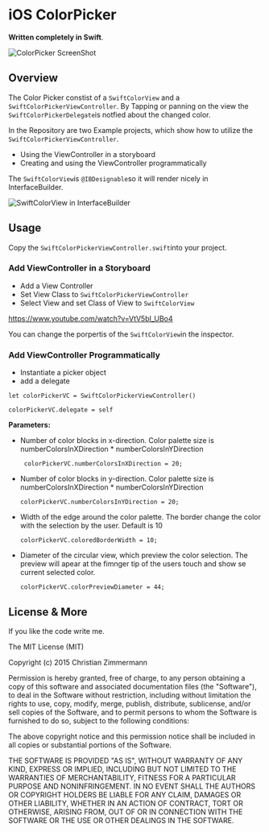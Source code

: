 # iOS ColorPicker
**Written completely in Swift**.

![ColorPicker ScreenShot](../master/Screenshots/Image01_Thumb.png)

## Overview
The Color Picker constist of a ``SwiftColorView`` and a ``SwiftColorPickerViewController``. By Tapping or panning on the view the ``SwiftColorPickerDelegate``is notfied about the changed color.

In the Repository are two Example projects, which show how to utilize the ``SwiftColorPickerViewController``. 

- Using the ViewController in a storyboard
- Creating and using the ViewController programmatically

The ``SwiftColorView``is ``@IBDesignable``so it will render nicely in InterfaceBuilder.

![SwiftColorView in InterfaceBuilder](../master/Screenshots/Image02_Thumb.png)


## Usage
Copy the ``SwiftColorPickerViewController.swift``into your project. 

### Add ViewController in a Storyboard
+ Add a View Controller
+ Set View Class to ``SwiftColorPickerViewController``
+ Select View and set Class of View to ``SwiftColorView``

https://www.youtube.com/watch?v=VtV5bI_UBo4

You can change the porpertis of the ``SwiftColorView``in the inspector.

### Add ViewController Programmatically

+ Instantiate a picker object
+ add a delegate

``let colorPickerVC = SwiftColorPickerViewController()``

``colorPickerVC.delegate = self``

**Parameters:**

+ Number of color blocks in x-direction. Color palette size is numberColorsInXDirection * numberColorsInYDirection

	`` colorPickerVC.numberColorsInXDirection = 20;``

+ Number of color blocks in y-direction. Color palette size is numberColorsInXDirection * numberColorsInYDirection

     ``colorPickerVC.numberColorsInYDirection = 20;``
     
+ Width of the edge around the color palette. The border change the color with the selection by the user. Default is 10

	``colorPickerVC.coloredBorderWidth = 10;``
          
+ Diameter of the circular view, which preview the color selection. The preview will apear at the fimnger tip of the users touch and show se current selected color. 

	``colorPickerVC.colorPreviewDiameter = 44;``      
       
      
## License & More

If you like the code write me.

The MIT License (MIT)

Copyright (c) 2015 Christian Zimmermann

Permission is hereby granted, free of charge, to any person obtaining a copy
of this software and associated documentation files (the "Software"), to deal
in the Software without restriction, including without limitation the rights
to use, copy, modify, merge, publish, distribute, sublicense, and/or sell
copies of the Software, and to permit persons to whom the Software is
furnished to do so, subject to the following conditions:

The above copyright notice and this permission notice shall be included in all
copies or substantial portions of the Software.

THE SOFTWARE IS PROVIDED "AS IS", WITHOUT WARRANTY OF ANY KIND, EXPRESS OR
IMPLIED, INCLUDING BUT NOT LIMITED TO THE WARRANTIES OF MERCHANTABILITY,
FITNESS FOR A PARTICULAR PURPOSE AND NONINFRINGEMENT. IN NO EVENT SHALL THE
AUTHORS OR COPYRIGHT HOLDERS BE LIABLE FOR ANY CLAIM, DAMAGES OR OTHER
LIABILITY, WHETHER IN AN ACTION OF CONTRACT, TORT OR OTHERWISE, ARISING FROM,
OUT OF OR IN CONNECTION WITH THE SOFTWARE OR THE USE OR OTHER DEALINGS IN THE
SOFTWARE.
